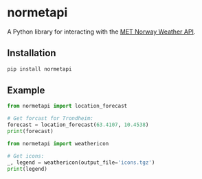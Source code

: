 # normetapi
A Python library for interacting with the [MET Norway Weather API](https://api.met.no/).

## Installation

```bash
pip install normetapi
```

## Example

```python
from normetapi import location_forecast

# Get forcast for Trondheim:
forecast = location_forecast(63.4107, 10.4538)
print(forecast)
```

```python
from normetapi import weathericon

# Get icons:
_, legend = weathericon(output_file='icons.tgz')
print(legend)
```
